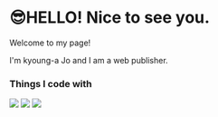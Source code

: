 <h1>😎HELLO! Nice to see you.</h1>


<p>Welcome to my page!</p>
<p>I'm kyoung-a Jo and I am a web publisher.</p>

<h3>Things I code with</h3>
<p>
  <img src="https://img.shields.io/badge/HTML5-E34F26?style=for-the-badge&logo=HTML5&logoColor=white">
  <img src="https://img.shields.io/badge/CSS3-1572B6?style=for-the-badge&logo=CSS3&logoColor=white">
  <img src="https://img.shields.io/badge/JAVASCRIPT-F7DF1E?style=for-the-badge&logo=JAVASCRIPT&logoColor=black">
</p>
